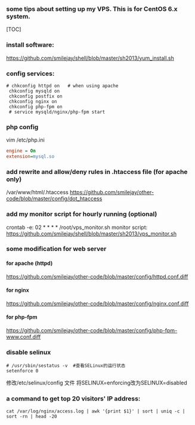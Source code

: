 ### some tips about setting up my VPS.   This is for CentOS 6.x system.

[TOC]

### install software:

https://github.com/smilejay/shell/blob/master/sh2013/yum_install.sh
### config services:
```shell
# chkconfig httpd on   # when using apache
 chkconfig mysqld on
 chkconfig postfix on
 chkconfig nginx on
 chkconfig php-fpm on 
 # service mysqld/nginx/php-fpm start 
```

### php config 

vim /etc/php.ini

```ini
engine = On
extension=mysql.so
```

### add rewrite and allow/deny rules in .htaccess file (for apache only)
/var/www/html/.htaccess
https://github.com/smilejay/other-code/blob/master/config/dot_htaccess

### add my monitor script for hourly running  (optional)
 crontab -e:
 02  *  *  *  * /root/vps_monitor.sh
monitor script: 
 https://github.com/smilejay/shell/blob/master/sh2013/vps_monitor.sh

### some modification for web server
#### for apache (httpd)
 https://github.com/smilejay/other-code/blob/master/config/httpd.conf.diff
#### for nginx
 https://github.com/smilejay/other-code/blob/master/config/nginx.conf.diff
#### for php-fpm
 https://github.com/smilejay/other-code/blob/master/config/php-fpm-www.conf.diff

### disable selinux
```shell
# /usr/sbin/sestatus -v  #查看SELinux的运行状态
setenforce 0
```
修改/etc/selinux/config 文件
将SELINUX=enforcing改为SELINUX=disabled


### a command to get top 20 visitors' IP address:
```shell
cat /var/log/nginx/access.log | awk '{print $1}' | sort | uniq -c | sort -rn | head -20
```